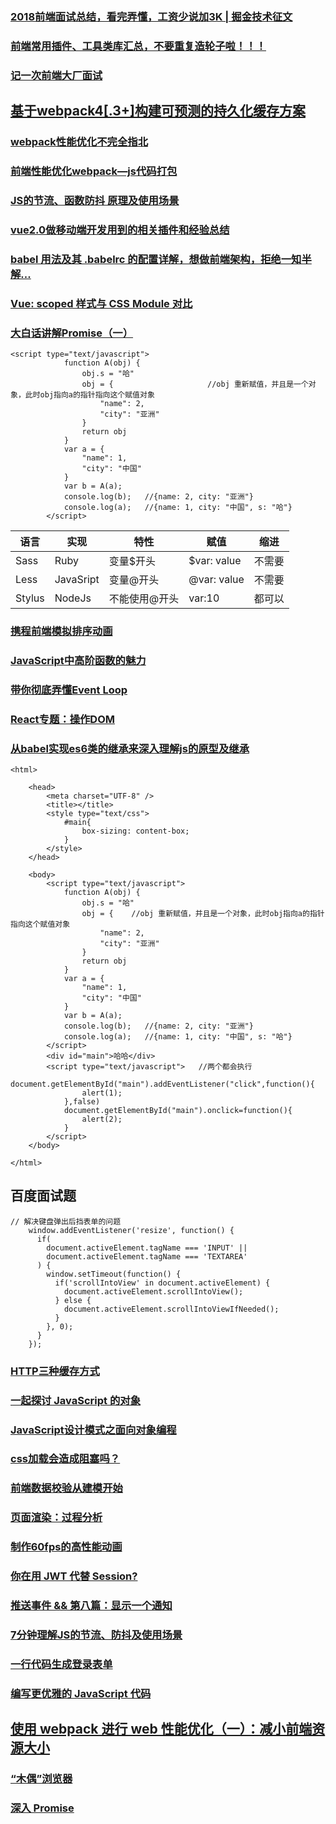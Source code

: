 ### [2018前端面试总结，看完弄懂，工资少说加3K | 掘金技术征文](https://juejin.im/post/5b94d8965188255c5a0cdc02)
### [前端常用插件、工具类库汇总，不要重复造轮子啦！！！](https://juejin.im/post/5ba7d5dd5188255c6140cc9d)
### [记一次前端大厂面试](https://juejin.im/post/5b9770056fb9a05d2f3692ce)
## [基于webpack4[.3+]构建可预测的持久化缓存方案](https://juejin.im/post/5b977a19f265da0ac4469057)
### [webpack性能优化不完全指北](https://juejin.im/post/5b8ac03ff265da431c627f8e)
### [前端性能优化webpack—js代码打包](https://juejin.im/post/5b9550806fb9a05cff31f7b3)
### [JS的节流、函数防抖 原理及使用场景](https://juejin.im/post/5b961773f265da0a9e52f0e3#comment)
### [vue2.0做移动端开发用到的相关插件和经验总结](https://juejin.im/post/5b80f4e36fb9a019ce148fe9)
### [babel 用法及其 .babelrc 的配置详解，想做前端架构，拒绝一知半解...](http://www.cnblogs.com/jiebba/p/9613248.html)
### [Vue: scoped 样式与 CSS Module 对比](https://juejin.im/post/5b9556446fb9a05d1b2e3613)
### [大白话讲解Promise（一）](https://www.cnblogs.com/lvdabao/p/es6-promise-1.html)
```
<script type="text/javascript">
			function A(obj) {
				obj.s = "哈"
				obj = {                     //obj 重新赋值，并且是一个对象，此时obj指向a的指针指向这个赋值对象
					"name": 2,
					"city": "亚洲"
				}
				return obj
			}
			var a = {
				"name": 1,
				"city": "中国"
			}
			var b = A(a);
			console.log(b);   //{name: 2, city: "亚洲"}
			console.log(a);   //{name: 1, city: "中国", s: "哈"}
		</script>
```
|语言	 | 实现	|特性	         |赋值	   |缩进  |
 | ------  | ------ | ------      | ------     |------     |
 |Sass	   |Ruby	|变量$开头     |	$var: value |	不需要 |
 |Less	   |JavaSript	|变量@开头 |	@var: value	|不需要 |
 |Stylus   |NodeJs	|不能使用@开头 |	var:10	   |都可以 |
 ### [携程前端模拟排序动画](https://juejin.im/post/5b8fcaaee51d450e44378a5f)
### [JavaScript中高阶函数的魅力](https://juejin.im/post/5b8c8a6951882542ee717c86)
### [带你彻底弄懂Event Loop](https://juejin.im/post/5b8f76675188255c7c653811)
### [React专题：操作DOM](https://juejin.im/post/5b907ad65188255c38533bbf)
### [从babel实现es6类的继承来深入理解js的原型及继承](https://juejin.im/post/5b8d239b51882542d23a2a05)
```
<html>

	<head>
		<meta charset="UTF-8" />
		<title></title>
		<style type="text/css">
			#main{
				box-sizing: content-box;
			}
		</style>
	</head>

	<body>
		<script type="text/javascript">
			function A(obj) {
				obj.s = "哈"
				obj = {    //obj 重新赋值，并且是一个对象，此时obj指向a的指针指向这个赋值对象
					"name": 2,
					"city": "亚洲"
				}
				return obj
			}
			var a = {
				"name": 1,
				"city": "中国"
			}
			var b = A(a);
			console.log(b);   //{name: 2, city: "亚洲"}
			console.log(a);   //{name: 1, city: "中国", s: "哈"}
		</script>
        <div id="main">哈哈</div>
        <script type="text/javascript">   //两个都会执行
        	document.getElementById("main").addEventListener("click",function(){
        		alert(1);
        	},false)
        	document.getElementById("main").onclick=function(){
        		alert(2);
        	}
        </script>
	</body>

</html>
```
## 百度面试题
```
// 解决键盘弹出后挡表单的问题
    window.addEventListener('resize', function() {
      if(
        document.activeElement.tagName === 'INPUT' ||
        document.activeElement.tagName === 'TEXTAREA'
      ) {
        window.setTimeout(function() {
          if('scrollIntoView' in document.activeElement) {
            document.activeElement.scrollIntoView();
          } else {
            document.activeElement.scrollIntoViewIfNeeded();
          }
        }, 0);
      }
    });
```
### [HTTP三种缓存方式](https://juejin.im/post/5b8d10c66fb9a019f82fc16e)
### [一起探讨 JavaScript 的对象](https://juejin.im/post/5b8b3f5ee51d4538a7520e05)
### [JavaScript设计模式之面向对象编程](https://juejin.im/post/5b87b393e51d4557631bf5f0)
### [css加载会造成阻塞吗？](https://juejin.im/post/5b88ddca6fb9a019c7717096)
### [前端数据校验从建模开始](https://juejin.im/post/5b87c8a5e51d4538e41067a8)
### [页面渲染：过程分析](https://juejin.im/post/5b879d0fe51d4538843631c1)
### [制作60fps的高性能动画](https://juejin.im/post/5b8d032f6fb9a019e04eb969)
### [你在用 JWT 代替 Session?](https://juejin.im/post/5b8a99f3e51d4538bf55dbf9)
### [推送事件 && 第八篇：显示一个通知](https://juejin.im/post/5b8d10cd6fb9a019fd147510)
### [7分钟理解JS的节流、防抖及使用场景](https://juejin.im/post/5b8de829f265da43623c4261)
### [一行代码生成登录表单](https://docs.authing.cn/#/quick_start/login-form)
### [编写更优雅的 JavaScript 代码](https://juejin.im/post/5b8fd36fe51d450e6475a92d)
## [使用 webpack 进行 web 性能优化（一）：减小前端资源大小](https://juejin.im/post/5b976f4b5188255c865e0240)
### [“木偶”浏览器](https://juejin.im/post/5b9648e7e51d450e6321e3c5)
### [深入 Promise](https://juejin.im/post/5b95d196e51d450e41151e61)
